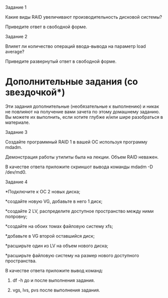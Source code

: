 Задание 1

Какие виды RAID увеличивают производительность дисковой системы?

Приведите ответ в свободной форме.

Задание 2

Влияет ли количество операций ввода-вывода на параметр load average?

Приведите развернутый ответ в свободной форме.

<h1>Дополнительные задания (со звездочкой*)</h1>

Эти задания дополнительные (необязательные к выполнению) и никак не повлияют на получение вами зачета по этому домашнему заданию. Вы можете их выполнить, если хотите глубже и/или шире разобраться в материале.

Задание 3

Создайте программный RAID 1 в вашей ОС используя программу mdadm.

Демонстрация работы утилиты была на лекции. Объем RAID неважен.

В качестве ответа приложите скриншот вывода команды mdadm -D /dev/md0.

Задание 4

*Подключите к ОС 2 новых диска;

*создайте новую VG, добавьте в него 1 диск;

*создайте 2 LV, распределите доступное пространство между ними попровну;

*создайте на обоих томах файловую систему xfs;

*добавьте в VG второй оставшийся диск;

*расширьте один из LV на объем нового диска;

*расширьте файловую систему на размер нового доступного пространства.

В качестве ответа приложите вывод команд:

1) df -h до и после выполнения задания.

2) vgs, lvs, pvs после выполнения задания.